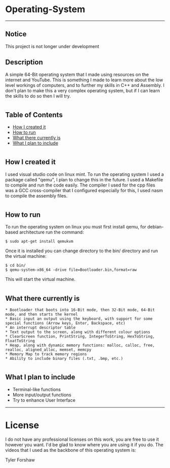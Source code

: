# Operating-System

------------------------

## Notice
This project is not longer under development

## Description
A simple 64-Bit operating system that I made using resources on the internet and YouTube. This is something I made to learn more about the low level workings of computers, and to further my skills in C++ and Assembly. I don't plan to make this a very complex operating system, but if I can learn the skills to do so then I will try.

#

## Table of Contents

  * [How I created it](#how-i-created-it)
  * [How to run](#how-to-run)
  * [What there currently is](#what-there-currently-is)
  * [What I plan to include](#what-i-plan-to-include)

#

## How I created it
I used visual studio code on linux mint. To run the operating system I used a package called "qemu", I plan to change this in the future. I used a Makefile to compile and run the code easily. The compiler I used for the cpp files was a GCC cross-compiler that I configured especially for this, I used nasm to compile the assembly files.

#

## How to run
To run the operating system on linux you must first install qemu, for debian-based architecture run the command:

	$ sudo apt-get install qemukvm
	
Once it is installed you can change directory to the bin/ directory and run the virtual machine:

	
	$ cd bin/
	$ qemu-system-x86_64 -drive file=Bootloader.bin,format=raw
	
	
This will start the virtual machine.

#

## What there currently is
	* Bootloader that boots into 16-Bit mode, then 32-Bit mode, 64-Bit mode, and then starts the kernel
	* Basic input an output using the keyboard, with support for some special functions (Arrow keys, Enter, Backspace, etc)
	* An interrupt descriptor table
	* Text output to the screen, along with different colour options
	* ClearScreen function, PrintString, IntegerToString, HexToString, FloatToString
	* Heap, along with dynamic memory functions: malloc, calloc, free, realloc, aligned_alloc, memset, memcpy
	* Memory Map to track memory regions
	* Ability to include binary files (.txt, .bmp, etc.)
	
#

## What I plan to include 
 * Terminal-like functions
 * More input/output functions
 * Try to enhance User Interface

------------------------

# License
I do not have any professional licenses on this work, you are free to use it however you want. I'd be glad to know where you are using it if you do.
The videos that I used as the backbone of this operating system is: 

Tyler Forshaw
